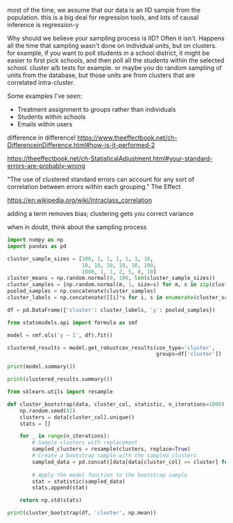 most of the time, we assume that our data is an IID sample from the population. this is a big deal for regression tools, and lots of causal inference is regression-y

Why should we believe your sampling process is IID? Often it isn't. Happens all the time that sampling wasn't done on individual units, but on clusters. for example, if you want to poll students in a school district, it might be easier to first pick schools, and then poll all the students within the selected school. cluster a/b tests for example. or maybe you do random sampling of units from the database, but those units are from clusters that are correlated intra-cluster.

Some examples I've seen:
* Treatment assignment to groups rather than individuals
* Students within schools
* Emails within users

difference in difference! https://www.theeffectbook.net/ch-DifferenceinDifference.html#how-is-it-performed-2

https://theeffectbook.net/ch-StatisticalAdjustment.html#your-standard-errors-are-probably-wrong

"The use of clustered standard errors can account for any sort of correlation between errors within each grouping." The Effect

https://en.wikipedia.org/wiki/Intraclass_correlation

adding a term removes bias; clustering gets you correct variance

when in doubt, think about the sampling process

```python
import numpy as np
import pandas as pd

cluster_sample_sizes = [100, 1, 1, 1, 1, 1, 10, 
                        10, 10, 10, 10, 10, 100, 
                        1000, 1, 1, 2, 5, 8, 10]
cluster_means = np.random.normal(0, 100, len(cluster_sample_sizes))
cluster_samples = [np.random.normal(m, 1, size=s) for m, s in zip(cluster_means, cluster_sample_sizes)]
pooled_samples = np.concatenate(cluster_samples)
cluster_labels = np.concatenate([[i]*s for i, s in enumerate(cluster_sample_sizes)])

df = pd.DataFrame({'cluster': cluster_labels, 'y': pooled_samples})

from statsmodels.api import formula as smf

model = smf.ols('y ~ 1', df).fit()

clustered_results = model.get_robustcov_results(cov_type='cluster', 
                                                groups=df['cluster'])

print(model.summary())

print(clustered_results.summary())

from sklearn.utils import resample

def cluster_bootstrap(data, cluster_col, statistic, n_iterations=1000):
    np.random.seed(42)
    clusters = data[cluster_col].unique()
    stats = []

    for _ in range(n_iterations):
        # Sample clusters with replacement
        sampled_clusters = resample(clusters, replace=True)
        # Create a bootstrap sample with the sampled clusters
        sampled_data = pd.concat([data[data[cluster_col] == cluster] for cluster in sampled_clusters])
        
        # Apply the model function to the bootstrap sample
        stat = statistic(sampled_data)
        stats.append(stat)

    return np.std(stats)

print(cluster_bootstrap(df, 'cluster', np.mean))
```